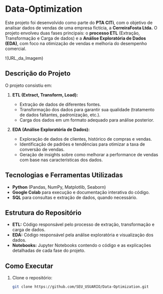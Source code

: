 # Data-Optimization

Este projeto foi desenvolvido como parte do **PTA CITi**, com o objetivo de analisar dados de vendas de uma empresa fictícia, a **CerreiraFosta Ltda.** O projeto envolveu duas fases principais: o **processo ETL** (Extração, Transformação e Carga de dados) e a **Análise Exploratória de Dados (EDA)**, com foco na otimização de vendas e melhoria do desempenho comercial.

!(URL_da_Imagem)

## Descrição do Projeto

O projeto consistiu em:

1. **ETL (Extract, Transform, Load):**  
   - Extração de dados de diferentes fontes.
   - Transformação dos dados para garantir sua qualidade (tratamento de dados faltantes, padronização, etc.).
   - Carga dos dados em um formato adequado para análise posterior.

2. **EDA (Análise Exploratória de Dados):**  
   - Exploração de dados de clientes, histórico de compras e vendas.
   - Identificação de padrões e tendências para otimizar a taxa de conversão de vendas.
   - Geração de insights sobre como melhorar a performance de vendas com base nas características dos dados.

## Tecnologias e Ferramentas Utilizadas

- **Python** (Pandas, NumPy, Matplotlib, Seaborn)
- **Google Colab** para execução e documentação interativa do código.
- **SQL** para consultas e extração de dados, quando necessário.
  
## Estrutura do Repositório

- **ETL:** Código responsável pelo processo de extração, transformação e carga de dados.
- **EDA:** Código responsável pela análise exploratória e visualização dos dados.
- **Notebooks:** Jupyter Notebooks contendo o código e as explicações detalhadas de cada fase do projeto.

## Como Executar

1. Clone o repositório:
   ```bash
   git clone https://github.com/SEU_USUARIO/Data-Optimization.git
